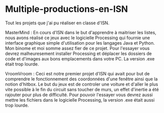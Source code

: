 # Multiple-productions-en-ISN
Tout les projets que j'ai pu réaliser en classe d'ISN.

MasterMind : En cours d'ISN dans le but d'apprendre à maitriser les listes, nous avons réalisé ce jeux avec le logicielle Processing qui fournie une interface graphique simple d'utilisation pour les langages Java et Python.
Mon binome et moi somme assez fier de ce projet. Pour l'essayer vous devrez malheuresement installer Processing et déplacer les dossiers de code et d'images aux bons emplacements dans votre PC. La version .exe était trop lourde.


VroomVroom : Ceci est notre premier projet d'ISN qui avait pour but de comprendre le fonctionnement des coordonnées d'une fenêtre ainsi que la notion d'hitbox. Le but du jeux est de controler une voiture et d'aller le plus vite possible à le fin du circuit sans toucher de murs, un effet d'inertie a été rajouter pour plus de difficulté. Pour pouvoir l'essayer vous devrez aussi mettre les fichiers dans le logicielle Processing, la version .exe était aussi trop lourde.

